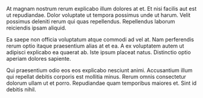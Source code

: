 At magnam nostrum rerum explicabo illum dolores at et. Et nisi facilis aut est ut repudiandae. Dolor voluptate ut tempora possimus unde ut harum. Velit possimus deleniti rerum qui quas repellendus. Repellendus laborum reiciendis ipsam aliquid.
 Ea saepe non officia voluptatum atque commodi ad vel at. Nam perferendis rerum optio itaque praesentium alias at et ea. A ex voluptatem autem ut adipisci explicabo ea quaerat ab. Iste ipsum placeat natus. Distinctio optio aperiam dolores sapiente.
 Qui praesentium odio eos eos explicabo nesciunt animi. Accusantium illum qui repellat debitis corporis est mollitia minus. Rerum omnis consectetur dolorum ullam ut et porro. Repudiandae quam temporibus maiores et. Sint id debitis nihil.